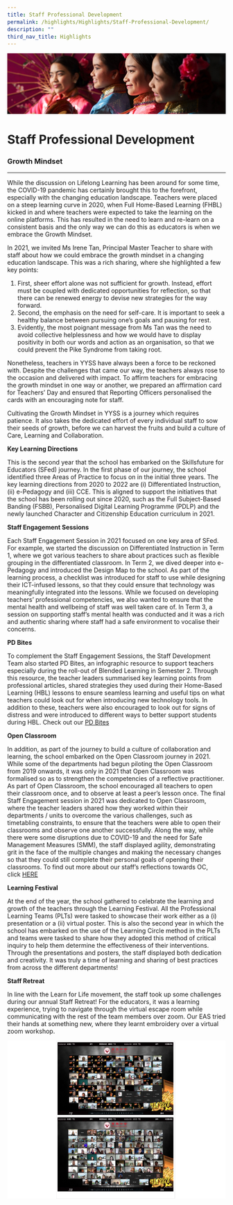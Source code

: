 ```yaml
---
title: Staff Professional Development
permalink: /highlights/Highlights/Staff-Professional-Development/
description: ""
third_nav_title: Highlights
---
```

![](/images/Highlights.jpg)

Staff Professional Development
==============================

### Growth Mindset
--------------

While the discussion on Lifelong Learning has been around for some time, the COVID-19 pandemic has certainly brought this to the forefront, especially with the changing education landscape. Teachers were placed on a steep learning curve in 2020, when Full Home-Based Learning (FHBL) kicked in and where teachers were expected to take the learning on the online platforms. This has resulted in the need to learn and re-learn on a consistent basis and the only way we can do this as educators is when we embrace the Growth Mindset.

In 2021, we invited Ms Irene Tan, Principal Master Teacher to share with staff about how we could embrace the growth mindset in a changing education landscape. This was a rich sharing, where she highlighted a few key points:

1.  First, sheer effort alone was not sufficient for growth. Instead, effort must be coupled with dedicated opportunities for reflection, so that there can be renewed energy to devise new strategies for the way forward.
2. Second, the emphasis on the need for self-care. It is important to seek a healthy balance between pursuing one’s goals and pausing for rest.
3. Evidently, the most poignant message from Ms Tan was the need to avoid collective helplessness and how we would have to display positivity in both our words and action as an organisation, so that we could prevent the Pike Syndrome from taking root.

Nonetheless, teachers in YYSS have always been a force to be reckoned with. Despite the challenges that came our way, the teachers always rose to the occasion and delivered with impact. To affirm teachers for embracing the growth mindset in one way or another, we prepared an affirmation card for Teachers’ Day and ensured that Reporting Officers personalised the cards with an encouraging note for staff.

Cultivating the Growth Mindset in YYSS is a journey which requires patience. It also takes the dedicated effort of every individual staff to sow their seeds of growth, before we can harvest the fruits and build a culture of Care, Learning and Collaboration.

**Key Learning Directions**

This is the second year that the school has embarked on the Skillsfuture for Educators (SFed) journey. In the first phase of our journey, the school identified three Areas of Practice to focus on in the initial three years. The key learning directions from 2020 to 2022 are (i) Differentiated Instruction, (ii) e-Pedagogy and (iii) CCE. This is aligned to support the initiatives that the school has been rolling out since 2020, such as the Full Subject-Based Banding (FSBB), Personalised Digital Learning Programme (PDLP) and the newly launched Character and Citizenship Education curriculum in 2021.

**Staff Engagement Sessions**

Each Staff Engagement Session in 2021 focused on one key area of SFed. For example, we started the discussion on Differentiated Instruction in Term 1, where we got various teachers to share about practices such as flexible grouping in the differentiated classroom. In Term 2, we dived deeper into e-Pedagogy and introduced the Design Map to the school. As part of the learning process, a checklist was introduced for staff to use while designing their ICT-infused lessons, so that they could ensure that technology was meaningfully integrated into the lessons. While we focused on developing teachers’ professional competencies, we also wanted to ensure that the mental health and wellbeing of staff was well taken care of. In Term 3, a session on supporting staff’s mental health was conducted and it was a rich and authentic sharing where staff had a safe environment to vocalise their concerns.

  

**PD Bites**

To complement the Staff Engagement Sessions, the Staff Development Team also started PD Bites, an infographic resource to support teachers especially during the roll-out of Blended Learning in Semester 2. Through this resource, the teacher leaders summarised key learning points from professional articles, shared strategies they used during their Home-Based Learning (HBL) lessons to ensure seamless learning and useful tips on what teachers could look out for when introducing new technology tools. In addition to these, teachers were also encouraged to look out for signs of distress and were introduced to different ways to better support students during HBL. Check out our [PD Bites](https://go.gov.sg/yysspdbites)  

**Open Classroom**  

In addition, as part of the journey to build a culture of collaboration and learning, the school embarked on the Open Classroom journey in 2021. While some of the departments had begun piloting the Open Classroom from 2019 onwards, it was only in 2021 that Open Classroom was formalised so as to strengthen the competencies of a reflective practitioner. As part of Open Classroom, the school encouraged all teachers to open their classroom once, and to observe at least a peer’s lesson once. The final Staff Engagement session in 2021 was dedicated to Open Classroom, where the teacher leaders shared how they worked within their departments / units to overcome the various challenges, such as timetabling constraints, to ensure that the teachers were able to open their classrooms and observe one another successfully. Along the way, while there were some disruptions due to COVID-19 and the need for Safe Management Measures (SMM), the staff displayed agility, demonstrating grit in the face of the multiple changes and making the necessary changes so that they could still complete their personal goals of opening their classrooms. To find out more about our staff’s reflections towards OC, click [HERE](https://go.gov.sg/yyssoc2021)

**Learning Festival**

At the end of the year, the school gathered to celebrate the learning and growth of the teachers through the Learning Festival. All the Professional Learning Teams (PLTs) were tasked to showcase their work either as a (i) presentation or a (ii) virtual poster. This is also the second year in which the school has embarked on the use of the Learning Circle method in the PLTs and teams were tasked to share how they adopted this method of critical inquiry to help them determine the effectiveness of their interventions. Through the presentations and posters, the staff displayed both dedication and creativity. It was truly a time of learning and sharing of best practices from across the different departments!

  

**Staff Retreat**

In line with the Learn for Life movement, the staff took up some challenges during our annual Staff Retreat! For the educators, it was a learning experience, trying to navigate through the virtual escape room while communicating with the rest of the team members over zoom. Our EAS tried their hands at something new, where they learnt embroidery over a virtual zoom workshop.

![](/images/SPD.png)